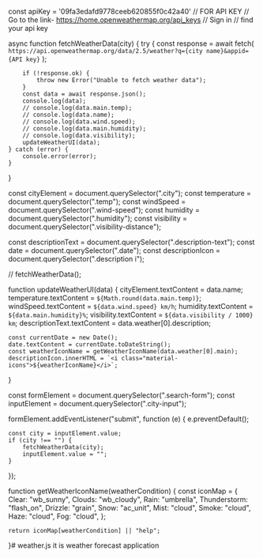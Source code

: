 const apiKey = '09fa3edafd9778ceeb620855f0c42a40'
// FOR API KEY
// Go to the link-  https://home.openweathermap.org/api_keys
// Sign in
// find your api key

async function fetchWeatherData(city) {
    try {
        const response = await fetch(
            `https://api.openweathermap.org/data/2.5/weather?q={city name}&appid={API key}`
        );

        if (!response.ok) {
            throw new Error("Unable to fetch weather data");
        }
        const data = await response.json();
        console.log(data);
        // console.log(data.main.temp);
        // console.log(data.name);
        // console.log(data.wind.speed);
        // console.log(data.main.humidity);
        // console.log(data.visibility);
        updateWeatherUI(data);
    } catch (error) {
        console.error(error);
    }
}

const cityElement = document.querySelector(".city");
const temperature = document.querySelector(".temp");
const windSpeed = document.querySelector(".wind-speed");
const humidity = document.querySelector(".humidity");
const visibility = document.querySelector(".visibility-distance");

const descriptionText = document.querySelector(".description-text");
const date = document.querySelector(".date");
const descriptionIcon = document.querySelector(".description i");

// fetchWeatherData();

function updateWeatherUI(data) {
    cityElement.textContent = data.name;
    temperature.textContent = `${Math.round(data.main.temp)}`;
    windSpeed.textContent = `${data.wind.speed} km/h`;
    humidity.textContent = `${data.main.humidity}%`;
    visibility.textContent = `${data.visibility / 1000} km`;
    descriptionText.textContent = data.weather[0].description;

    const currentDate = new Date();
    date.textContent = currentDate.toDateString();
    const weatherIconName = getWeatherIconName(data.weather[0].main);
    descriptionIcon.innerHTML = `<i class="material-icons">${weatherIconName}</i>`;
}

const formElement = document.querySelector(".search-form");
const inputElement = document.querySelector(".city-input");

formElement.addEventListener("submit", function (e) {
    e.preventDefault();

    const city = inputElement.value;
    if (city !== "") {
        fetchWeatherData(city);
        inputElement.value = "";
    }
});

function getWeatherIconName(weatherCondition) {
    const iconMap = {
        Clear: "wb_sunny",
        Clouds: "wb_cloudy",
        Rain: "umbrella",
        Thunderstorm: "flash_on",
        Drizzle: "grain",
        Snow: "ac_unit",
        Mist: "cloud",
        Smoke: "cloud",
        Haze: "cloud",
        Fog: "cloud",
    };

    return iconMap[weatherCondition] || "help";
}# weather.js
it is weather forecast application 
